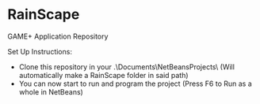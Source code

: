 # RainScape
GAME+ Application Repository

Set Up Instructions:
- Clone this repository in your .\Documents\NetBeansProjects\ (Will automatically make a RainScape folder in said path)
- You can now start to run and program the project (Press F6 to Run as a whole in NetBeans)
